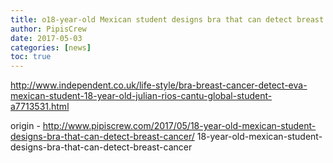 ```yaml
---
title: o18-year-old Mexican student designs bra that can detect breast cancer
author: PipisCrew
date: 2017-05-03
categories: [news]
toc: true
---
```


http://www.independent.co.uk/life-style/bra-breast-cancer-detect-eva-mexican-student-18-year-old-julian-rios-cantu-global-student-a7713531.html

origin - http://www.pipiscrew.com/2017/05/18-year-old-mexican-student-designs-bra-that-can-detect-breast-cancer/ 18-year-old-mexican-student-designs-bra-that-can-detect-breast-cancer